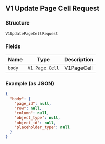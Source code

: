 ## V1 Update Page Cell Request

### Structure

`V1UpdatePageCellRequest`

### Fields

| Name | Type | Description |
|  --- | --- | --- |
| `body` | [`V1 Page Cell`](/doc/models/v1-page-cell.md) | V1PageCell |

### Example (as JSON)

```json
{
  "body": {
    "page_id": null,
    "row": null,
    "column": null,
    "object_type": null,
    "object_id": null,
    "placeholder_type": null
  }
}
```

